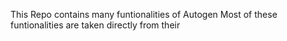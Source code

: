 This Repo contains many funtionalities of Autogen
Most of these funtionalities are taken directly from their 
